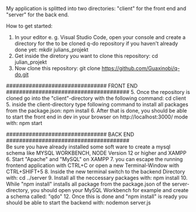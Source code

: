 My application is splitted into two directories: "client" for the front end and "server" for the back end.

How to get started:

1. In your editor e. g. Visual Studio Code, open your console and create a directory for the to be cloned q-do repository if you haven't already done yet:
  mkdir julians_projekt 
2. Get inside the diretory you want to clone this repository: 
  cd julian_projekt
3. Now clone this repository: git clone https://github.com/Guaxinobi/q-do.git
      
############################### FRONT END ######################################
5. Once the repository is cloned go into the "client"-directory with the following command:
  cd client
5. inside the client-directory type following command to install all packages from the package.json:
  npm install
6. After that is done, you should be able to start the front end in dev in your browser on http://localhost:3000/ mode with:
  npm start

############################### BACK END ######################################  
Be sure you have already installed some soft ware to create a mysql schema like MYSQL WORKBENCH, NODE Version 12 or higher and XAMPP
6. Start "Apache" and "MySQL" on XAMPP 
7. you can escape the running frontend application with CTRL+C or open a new Terminal-Window with CTRL+SHIFT+5
8. Inside the new terminal switch to the backend Directory with:
  cd ../server
9. Install all the neccessary packages with:
  npm install
10. While "npm install" installs all package from the package.json of the server-directory, you should open your MySQL Workbench for example and create a schema called:
  "qdo" 
12. Once this is done and "npm install" is ready you should be able to start the backend with:
  nodemon server.js
